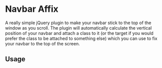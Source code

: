 # Navbar Affix

A really simple jQuery plugin to make your navbar stick to the top of the window as you scroll. The plugin will automatically calculate the vertical position of your navbar and attach a class to it (or the target if you would prefer the class to be attached to something else) which you can use to fix your navbar to the top of the screen.

## Usage

